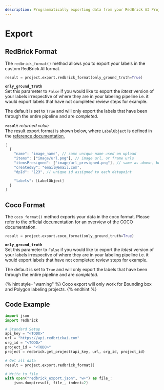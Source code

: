 ```yaml
---
description: Programmatically exporting data from your RedBrick AI Project.
---
```


# Export

## RedBrick Format

The `redbrick_format()` method allows you to export your labels in the custom RedBrick AI format. 

```python
result = project.export.redbrick_format(only_ground_truth=True)
```

**`only_ground_truth`**  
Set this parameter to `False` if you would like to export the _latest_ version of your labels irrespective of where they are in your labeling pipeline i.e. it would export labels that have not completed review steps for example.   
  
The default is set to `True` and will only export the labels that have been through the entire pipeline and are _completed._ 

**`result`** _returned value_  
The result export format is shown below, where `LabelObject` is defined in the [reference documentation.](reference.md)

```javascript
[
  {
    "name": "image_name", // same unique name used on upload
    "items": ["image/url.png"], // image url, or frame urls
    "itemsPresigned": ["image/url_presigned.png"], // same as above, but signed urls
    "createdBy": "email@email.com",
    "dpId": "123", // unique id assigned to each datapoint

    "labels": [LabelObject]
  }
]
```

## Coco Format

The `coco_format()` method exports your data in the coco format. Please refer to the [official documentation](https://cocodataset.org/#format-data) for an overview of the COCO documentation.

```python
result = project.export.coco_format(only_ground_truth=True)
```

**`only_ground_truth`**  
Set this parameter to `False` if you would like to export the _latest_ version of your labels irrespective of where they are in your labeling pipeline i.e. it would export labels that have not completed review steps for example.   
  
The default is set to `True` and will only export the labels that have been through the entire pipeline and are _completed._ 

{% hint style="warning" %}
Coco export will only work for Bounding box and Polygon labeling projects. 
{% endhint %}

## Code Example

```python
import json
import redbrick

# Standard Setup
api_key = "<TODO>"
url = "https://api.redbrickai.com"
org_id = "<TODO>"
project_id = "<TODO>"
project = redbrick.get_project(api_key, url, org_id, project_id)

# Get all data
result = project.export.redbrick_format()

# Write to file
with open("redbrick_export.json", "w+") as file_:
    json.dump(result, file_, indent=2)
```



